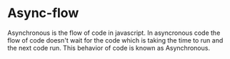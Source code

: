 # Async-flow
Asynchronous is the flow of code in javascript. In asyncronous code the flow of code doesn't wait for the code which is taking the time to run and the next code run. This behavior of code is known as Asynchronous.
